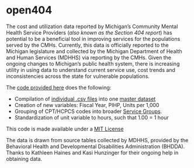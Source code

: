 open404
=======
The cost and utilization data reported by Michigan’s Community Mental Health Service Providers (*also known as the Section 404 report*) has potential to be a beneficial tool in improving services for the populations served by the CMHs.  Currently, this data is officially reported to the Michigan legislature and collected by the Michigan Department of Health and Human Services (MDHHS) via reporting by the CMHs.  Given the ongoing changes to Michigan’s public health system, there is increasing utility in using data to understand current service use, cost trends and inconsistencies across the state for vulnerable populations.  

The [code provided here](https://github.com/j-hagedorn/open404/tree/master/404code) does the following:

* Compilation of [individual .csv files](https://github.com/j-hagedorn/open404/tree/master/data/raw) into one [master dataset](https://github.com/j-hagedorn/open404/blob/master/data/clean/Master.csv)
* Creation of new variables: Fiscal Year, PIHP, Units per 1,000
* Grouping of CPT/HCPCS codes into broader [Service Groups](https://github.com/j-hagedorn/open404/blob/master/data/clean/service_groups.csv). 
* Standardization of unit variable to hours, such that 1.00 = 1 hour

This code is made available under a [MIT License](http://opensource.org/licenses/MIT)

The data is drawn from source tables collected by MDHHS, provided by the Behavioral Health and Developmental Disabilities Administration (BHDDA).  Thanks to Kathleen Haines and Kasi Hunzinger for their ongoing help in obtaining data.
